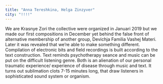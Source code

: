 ```yaml
---
title: "Anna Tereshkina, Helga Zinzyver"
city: "!!!!"
---
```


We are Krasnye Zori the collective were organized in Januari 2019 but we made our first compositions in December yet behind the false front of alternative membership of another group, Devichja Familia Vashej Materi. Later it was revealed that we’re able to make something different. Compilation of electronic bits and field recordings is built according to the text construction. Text reminds psychotherapy seance and music can be put on the difficult listening genre. Both is an alienation of our personal traumatic experience/ experience of disease through music and text. It turns out sublimation clots 7-15 minutes long, that draw listeners in sophisticated sound system or organism.
